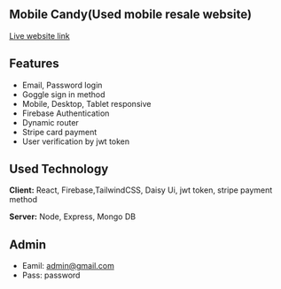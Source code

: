 
## Mobile Candy(Used mobile resale website)

[Live website link](https://mobile-candy-25ab9.web.app/)

## Features

- Email, Password login 
- Goggle sign in method
- Mobile, Desktop, Tablet responsive
- Firebase Authentication
- Dynamic router
- Stripe card payment
- User verification by jwt token


## Used Technology

**Client:** React, Firebase,TailwindCSS, Daisy Ui, jwt token, stripe payment method

**Server:** Node, Express, Mongo DB


## Admin

- Eamil: admin@gmail.com
- Pass: password

